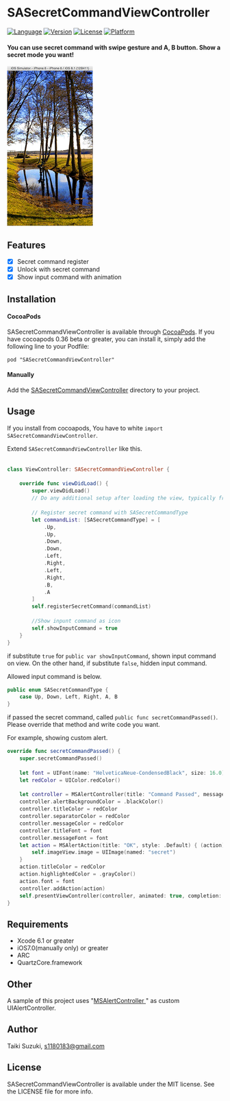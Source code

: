 # SASecretCommandViewController

[![Language](http://img.shields.io/badge/language-swift-brightgreen.svg?style=flat
)](https://developer.apple.com/swift)
[![Version](https://img.shields.io/cocoapods/v/SASecretCommandViewController.svg?style=flat)](http://cocoadocs.org/docsets/SASecretCommandViewController)
[![License](https://img.shields.io/cocoapods/l/SASecretCommandViewController.svg?style=flat)](http://cocoadocs.org/docsets/SASecretCommandViewController)
[![Platform](https://img.shields.io/cocoapods/p/SASecretCommandViewController.svg?style=flat)](http://cocoadocs.org/docsets/SASecretCommandViewController)

#### You can use secret command with swipe gesture and A, B button. Show a secret mode you want!

![](./SampleImage/secret.gif)

## Features

- [x] Secret command register
- [x] Unlock with secret command
- [x] Show input command with animation

## Installation

#### CocoaPods

SASecretCommandViewController is available through [CocoaPods](http://cocoapods.org). If you have cocoapods 0.36 beta or greater, you can install
it, simply add the following line to your Podfile:

    pod "SASecretCommandViewController"

#### Manually

Add the [SASecretCommandViewController](./SASecretCommandViewController) directory to your project. 

## Usage

If you install from cocoapods, You have to white `import SASecretCommandViewController`.

Extend `SASecretCommandViewController` like this.

```swift

class ViewController: SASecretCommandViewController {

    override func viewDidLoad() {
        super.viewDidLoad()
        // Do any additional setup after loading the view, typically from a nib.
        
        // Register secret command with SASecretCommandType
        let commandList: [SASecretCommandType] = [
            .Up,
            .Up,
            .Down,
            .Down,
            .Left,
            .Right,
            .Left,
            .Right,
            .B,
            .A
        ]
        self.registerSecretCommand(commandList)
        
        //Show inpunt command as icon
        self.showInputCommand = true
    }
}

```

if substitute `true` for `public var showInputCommand`, shown input command on view. On the other hand, if substitute `false`, hidden input command.

Allowed input command is below.
```swift
public enum SASecretCommandType {
    case Up, Down, Left, Right, A, B
}
```
if passed the secret command, called `public func secretCommandPassed()`. Please override that method and write code you want.

For example, showing custom alert.
```swift
override func secretCommandPassed() {
    super.secretCommandPassed()
    
    let font = UIFont(name: "HelveticaNeue-CondensedBlack", size: 16.0)
    let redColor = UIColor.redColor()
    
    let controller = MSAlertController(title: "Command Passed", message: "This is secret mode!!", preferredStyle: .Alert)
    controller.alertBackgroundColor = .blackColor()
    controller.titleColor = redColor
    controller.separatorColor = redColor
    controller.messageColor = redColor
    controller.titleFont = font
    controller.messageFont = font
    let action = MSAlertAction(title: "OK", style: .Default) { (action) in
        self.imageView.image = UIImage(named: "secret")
    }
    action.titleColor = redColor
    action.highlightedColor = .grayColor()
    action.font = font
    controller.addAction(action)
    self.presentViewController(controller, animated: true, completion: nil)
}
```

## Requirements

- Xcode 6.1 or greater
- iOS7.0(manually only) or greater
- ARC
- QuartzCore.framework

## Other

A sample of this project uses "[MSAlertController
](https://github.com/szk-atmosphere/MSAlertController)" as custom UIAlertController.

## Author

Taiki Suzuki, s1180183@gmail.com

## License

SASecretCommandViewController is available under the MIT license. See the LICENSE file for more info.

